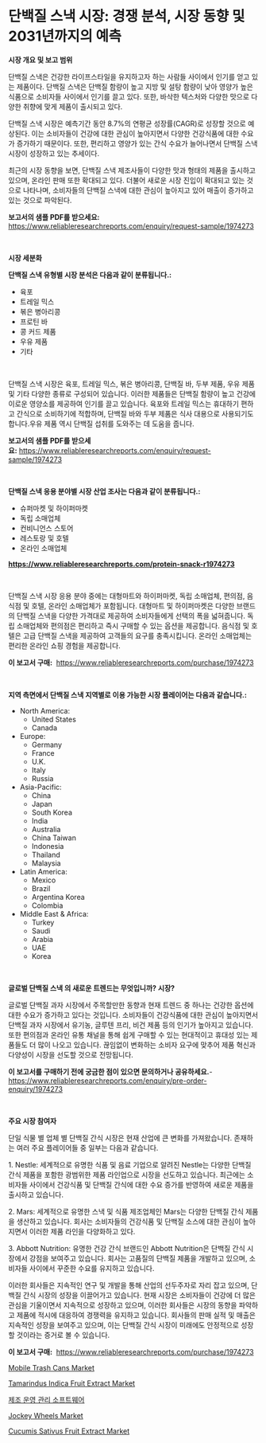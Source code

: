 <p><h1>단백질 스낵 시장: 경쟁 분석, 시장 동향 및 2031년까지의 예측</h1></p><p><strong>시장 개요 및 보고 범위</strong></p>
<p><p>단백질 스낵은 건강한 라이프스타일을 유지하고자 하는 사람들 사이에서 인기를 얻고 있는 제품이다. 단백질 스낵은 단백질 함량이 높고 지방 및 설탕 함량이 낮아 영양가 높은 식품으로 소비자들 사이에서 인기를 끌고 있다. 또한, 바삭한 텍스처와 다양한 맛으로 다양한 취향에 맞게 제품이 출시되고 있다.</p><p>단백질 스낵 시장은 예측기간 동안 8.7%의 연평균 성장률(CAGR)로 성장할 것으로 예상된다. 이는 소비자들이 건강에 대한 관심이 높아지면서 다양한 건강식품에 대한 수요가 증가하기 때문이다. 또한, 편리하고 영양가 있는 간식 수요가 늘어나면서 단백질 스낵 시장이 성장하고 있는 추세이다.</p><p>최근의 시장 동향을 보면, 단백질 스낵 제조사들이 다양한 맛과 형태의 제품을 출시하고 있으며, 온라인 판매 또한 확대되고 있다. 더불어 새로운 시장 진입이 확대되고 있는 것으로 나타나며, 소비자들의 단백질 스낵에 대한 관심이 높아지고 있어 매출이 증가하고 있는 것으로 파악된다.</p></p>
<p><strong>보고서의 샘플 PDF를 받으세요:</strong> <a href="https://www.reliableresearchreports.com/enquiry/request-sample/1974273">https://www.reliableresearchreports.com/enquiry/request-sample/1974273</a></p>
<p>&nbsp;</p>
<p><strong>시장 세분화</strong></p>
<p><strong>단백질 스낵 유형별 시장 분석은 다음과 같이 분류됩니다.:</strong></p>
<p><ul><li>육포</li><li>트레일 믹스</li><li>볶은 병아리콩</li><li>프로틴 바</li><li>콩 커드 제품</li><li>우유 제품</li><li>기타</li></ul></p>
<p>&nbsp;</p>
<p><p>단백질 스낵 시장은 육포, 트레일 믹스, 볶은 병아리콩, 단백질 바, 두부 제품, 우유 제품 및 기타 다양한 종류로 구성되어 있습니다. 이러한 제품들은 단백질 함량이 높고 건강에 이로운 영양소를 제공하여 인기를 끌고 있습니다. 육포와 트레일 믹스는 휴대하기 편하고 간식으로 소비하기에 적합하며, 단백질 바와 두부 제품은 식사 대용으로 사용되기도 합니다.우유 제품 역시 단백질 섭취를 도와주는 데 도움을 줍니다.</p></p>
<p><strong>보고서의 샘플 PDF를 받으세요:</strong>&nbsp;<a href="https://www.reliableresearchreports.com/enquiry/request-sample/1974273">https://www.reliableresearchreports.com/enquiry/request-sample/1974273</a></p>
<p>&nbsp;</p>
<p><strong> 단백질 스낵 응용 분야별 시장 산업 조사는 다음과 같이 분류됩니다.:</strong></p>
<p><ul><li>슈퍼마켓 및 하이퍼마켓</li><li>독립 소매업체</li><li>컨비니언스 스토어</li><li>레스토랑 및 호텔</li><li>온라인 소매업체</li></ul></p>
<p><strong><a href="https://www.reliableresearchreports.com/protein-snack-r1974273">https://www.reliableresearchreports.com/protein-snack-r1974273</a></strong></p>
<p>&nbsp;</p>
<p><p>단백질 스낵 시장 응용 분야 중에는 대형마트와 하이퍼마켓, 독립 소매업체, 편의점, 음식점 및 호텔, 온라인 소매업체가 포함됩니다. 대형마트 및 하이퍼마켓은 다양한 브랜드의 단백질 스낵을 다양한 가격대로 제공하여 소비자들에게 선택의 폭을 넓혀줍니다. 독립 소매업체와 편의점은 편리하고 즉시 구매할 수 있는 옵션을 제공합니다. 음식점 및 호텔은 고급 단백질 스낵을 제공하여 고객들의 요구를 충족시킵니다. 온라인 소매업체는 편리한 온라인 쇼핑 경험을 제공합니다.</p></p>
<p><strong>이 보고서 구매:</strong>&nbsp; <a href="https://www.reliableresearchreports.com/purchase/1974273">https://www.reliableresearchreports.com/purchase/1974273</a></p>
<p>&nbsp;</p>
<p><strong>지역 측면에서 단백질 스낵 지역별로 이용 가능한 시장 플레이어는 다음과 같습니다.:</strong></p>
<p><ul>
    <li>
        North America:
        <ul>
            <li>United States</li>
            <li>Canada</li>
        </ul>
    </li>
    <li>
        Europe:
        <ul>
            <li>Germany</li>
            <li>France</li>
            <li>U.K.</li>
            <li>Italy</li>
            <li>Russia</li>
        </ul>
    </li>
    <li>
        Asia-Pacific:
        <ul>
            <li>China</li>
            <li>Japan</li>
            <li>South Korea</li>
            <li>India</li>
            <li>Australia</li>
            <li>China Taiwan</li>
            <li>Indonesia</li>
            <li>Thailand</li>
            <li>Malaysia</li>
        </ul>
    </li>
    <li>
        Latin America:
        <ul>
            <li>Mexico</li>
            <li>Brazil</li>
            <li>Argentina Korea</li>
            <li>Colombia</li>
        </ul>
    </li>
    <li>
        Middle East & Africa:
        <ul>
            <li>Turkey</li>
            <li>Saudi</li>
            <li>Arabia</li>
            <li>UAE</li>
            <li>Korea</li>
        </ul>
    </li>
    </ul></p>
<p>&nbsp;</p>
<p><strong>글로벌 단백질 스낵 의 새로운 트렌드는 무엇입니까? 시장?</strong></p>
<p><p>글로벌 단백질 과자 시장에서 주목할만한 동향과 현재 트렌드 중 하나는 건강한 옵션에 대한 수요가 증가하고 있다는 것입니다. 소비자들이 건강식품에 대한 관심이 높아지면서 단백질 과자 시장에서 유기농, 글루텐 프리, 비건 제품 등의 인기가 높아지고 있습니다. 또한 편의점과 온라인 유통 채널을 통해 쉽게 구매할 수 있는 현대적이고 휴대성 있는 제품들도 더 많이 나오고 있습니다. 끊임없이 변화하는 소비자 요구에 맞추어 제품 혁신과 다양성이 시장을 선도할 것으로 전망됩니다.</p></p>
<p><strong>이 보고서를 구매하기 전에 궁금한 점이 있으면 문의하거나 공유하세요.</strong>- <a href="https://www.reliableresearchreports.com/enquiry/pre-order-enquiry/1974273">https://www.reliableresearchreports.com/enquiry/pre-order-enquiry/1974273</a></p>
<p>&nbsp;</p>
<p><strong>주요 시장 참여자</strong></p>
<p><p>단일 식물 별 업체 별 단백질 간식 시장은 현재 산업에 큰 변화를 가져왔습니다. 존재하는 여러 주요 플레이어들 중 일부는 다음과 같습니다.</p><p>1. Nestle: 세계적으로 유명한 식품 및 음료 기업으로 알려진 Nestle는 다양한 단백질 간식 제품을 포함한 광범위한 제품 라인업으로 시장을 선도하고 있습니다. 최근에는 소비자들 사이에서 건강식품 및 단백질 간식에 대한 수요 증가를 반영하여 새로운 제품을 출시하고 있습니다.</p><p>2. Mars: 세계적으로 유명한 스낵 및 식품 제조업체인 Mars는 다양한 단백질 간식 제품을 생산하고 있습니다. 회사는 소비자들의 건강식품 및 단백질 소스에 대한 관심이 높아지면서 이러한 제품 라인을 다양화하고 있다.</p><p>3. Abbott Nutrition: 유명한 건강 간식 브랜드인 Abbott Nutrition은 단백질 간식 시장에서 강점을 보여주고 있습니다. 회사는 고품질의 단백질 제품을 개발하고 있으며, 소비자들 사이에서 꾸준한 수요를 유지하고 있습니다.</p><p>이러한 회사들은 지속적인 연구 및 개발을 통해 산업의 선두주자로 자리 잡고 있으며, 단백질 간식 시장의 성장을 이끌어가고 있습니다. 현재 시장은 소비자들이 건강에 더 많은 관심을 기울이면서 지속적으로 성장하고 있으며, 이러한 회사들은 시장의 동향을 파악하고 제품에 적시에 대응하여 경쟁력을 유지하고 있습니다. 회사들의 판매 실적 및 매출은 지속적인 성장을 보여주고 있으며, 이는 단백질 간식 시장이 미래에도 안정적으로 성장할 것이라는 증거로 볼 수 있습니다.</p></p>
<p><strong>이 보고서 구매:</strong>&nbsp;&nbsp;<a href="https://www.reliableresearchreports.com/purchase/1974273">https://www.reliableresearchreports.com/purchase/1974273</a></p>
<p><p><a href="https://github.com/FassouRP/Market-Research-Report-List-4/blob/main/mobile-trash-cans-market.md">Mobile Trash Cans Market</a></p><p><a href="https://issuu.com/reportprime-2/docs/tamarindus-indica-fruit-extract-market-size-2030.p">Tamarindus Indica Fruit Extract Market</a></p><p><a href="https://github.com/mpodehpw07370073/Market-Research-Report-List-1/blob/main/695941727211.md">제조 운영 관리 소프트웨어</a></p><p><a href="https://view.publitas.com/reportprime-1/jockey-wheels-market-share-evolution-and-market-growth-trends-2024-2031/">Jockey Wheels Market</a></p><p><a href="https://issuu.com/reportprime-2/docs/cucumis-sativus-fruit-extract-market-size-2030.ppt">Cucumis Sativus Fruit Extract Market</a></p></p>